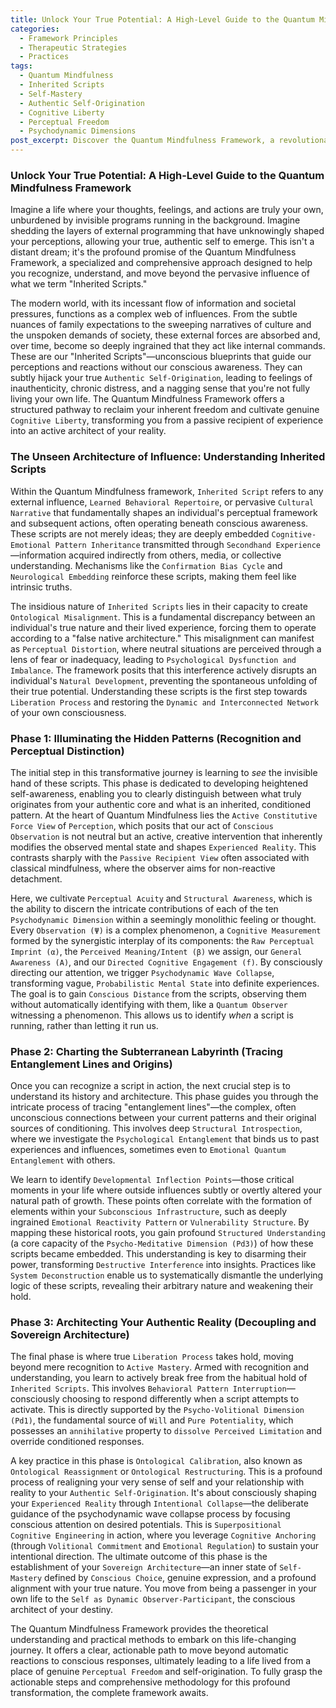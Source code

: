 ```yaml
---
title: Unlock Your True Potential: A High-Level Guide to the Quantum Mindfulness Framework
categories:
  - Framework Principles
  - Therapeutic Strategies
  - Practices
tags:
  - Quantum Mindfulness
  - Inherited Scripts
  - Self-Mastery
  - Authentic Self-Origination
  - Cognitive Liberty
  - Perceptual Freedom
  - Psychodynamic Dimensions
post_excerpt: Discover the Quantum Mindfulness Framework, a revolutionary approach to liberating your authentic self from the subtle yet pervasive influence of "Inherited Scripts." This comprehensive guide explores how to recognize and dismantle unconscious patterns, fostering genuine self-origination and cognitive liberty for a life of conscious co-creation.
---
```


### Unlock Your True Potential: A High-Level Guide to the Quantum Mindfulness Framework

Imagine a life where your thoughts, feelings, and actions are truly your own, unburdened by invisible programs running in the background. Imagine shedding the layers of external programming that have unknowingly shaped your perceptions, allowing your true, authentic self to emerge. This isn't a distant dream; it's the profound promise of the Quantum Mindfulness Framework, a specialized and comprehensive approach designed to help you recognize, understand, and move beyond the pervasive influence of what we term "Inherited Scripts."

The modern world, with its incessant flow of information and societal pressures, functions as a complex web of influences. From the subtle nuances of family expectations to the sweeping narratives of culture and the unspoken demands of society, these external forces are absorbed and, over time, become so deeply ingrained that they act like internal commands. These are our "Inherited Scripts"—unconscious blueprints that guide our perceptions and reactions without our conscious awareness. They can subtly hijack your true `Authentic Self-Origination`, leading to feelings of inauthenticity, chronic distress, and a nagging sense that you're not fully living your own life. The Quantum Mindfulness Framework offers a structured pathway to reclaim your inherent freedom and cultivate genuine `Cognitive Liberty`, transforming you from a passive recipient of experience into an active architect of your reality.

### The Unseen Architecture of Influence: Understanding Inherited Scripts

Within the Quantum Mindfulness framework, `Inherited Script` refers to any external influence, `Learned Behavioral Repertoire`, or pervasive `Cultural Narrative` that fundamentally shapes an individual's perceptual framework and subsequent actions, often operating beneath conscious awareness. These scripts are not merely ideas; they are deeply embedded `Cognitive-Emotional Pattern Inheritance` transmitted through `Secondhand Experience`—information acquired indirectly from others, media, or collective understanding. Mechanisms like the `Confirmation Bias Cycle` and `Neurological Embedding` reinforce these scripts, making them feel like intrinsic truths.

The insidious nature of `Inherited Scripts` lies in their capacity to create `Ontological Misalignment`. This is a fundamental discrepancy between an individual's true nature and their lived experience, forcing them to operate according to a "false native architecture." This misalignment can manifest as `Perceptual Distortion`, where neutral situations are perceived through a lens of fear or inadequacy, leading to `Psychological Dysfunction and Imbalance`. The framework posits that this interference actively disrupts an individual's `Natural Development`, preventing the spontaneous unfolding of their true potential. Understanding these scripts is the first step towards `Liberation Process` and restoring the `Dynamic and Interconnected Network` of your own consciousness.

### Phase 1: Illuminating the Hidden Patterns (Recognition and Perceptual Distinction)

The initial step in this transformative journey is learning to *see* the invisible hand of these scripts. This phase is dedicated to developing heightened self-awareness, enabling you to clearly distinguish between what truly originates from your authentic core and what is an inherited, conditioned pattern. At the heart of Quantum Mindfulness lies the `Active Constitutive Force View` of `Perception`, which posits that our act of `Conscious Observation` is not neutral but an active, creative intervention that inherently modifies the observed mental state and shapes `Experienced Reality`. This contrasts sharply with the `Passive Recipient View` often associated with classical mindfulness, where the observer aims for non-reactive detachment.

Here, we cultivate `Perceptual Acuity` and `Structural Awareness`, which is the ability to discern the intricate contributions of each of the ten `Psychodynamic Dimension` within a seemingly monolithic feeling or thought. Every `Observation (Ψ)` is a complex phenomenon, a `Cognitive Measurement` formed by the synergistic interplay of its components: the `Raw Perceptual Imprint (α)`, the `Perceived Meaning/Intent (β)` we assign, our `General Awareness (A)`, and our `Directed Cognitive Engagement (f)`. By consciously directing our attention, we trigger `Psychodynamic Wave Collapse`, transforming vague, `Probabilistic Mental State` into definite experiences. The goal is to gain `Conscious Distance` from the scripts, observing them without automatically identifying with them, like a `Quantum Observer` witnessing a phenomenon. This allows us to identify *when* a script is running, rather than letting it run us.

### Phase 2: Charting the Subterranean Labyrinth (Tracing Entanglement Lines and Origins)

Once you can recognize a script in action, the next crucial step is to understand its history and architecture. This phase guides you through the intricate process of tracing "entanglement lines"—the complex, often unconscious connections between your current patterns and their original sources of conditioning. This involves deep `Structural Introspection`, where we investigate the `Psychological Entanglement` that binds us to past experiences and influences, sometimes even to `Emotional Quantum Entanglement` with others.

We learn to identify `Developmental Inflection Points`—those critical moments in your life where outside influences subtly or overtly altered your natural path of growth. These points often correlate with the formation of elements within your `Subconscious Infrastructure`, such as deeply ingrained `Emotional Reactivity Pattern` or `Vulnerability Structure`. By mapping these historical roots, you gain profound `Structured Understanding` (a core capacity of the `Psycho-Meditative Dimension (Pd3)`) of how these scripts became embedded. This understanding is key to disarming their power, transforming `Destructive Interference` into insights. Practices like `System Deconstruction` enable us to systematically dismantle the underlying logic of these scripts, revealing their arbitrary nature and weakening their hold.

### Phase 3: Architecting Your Authentic Reality (Decoupling and Sovereign Architecture)

The final phase is where true `Liberation Process` takes hold, moving beyond mere recognition to `Active Mastery`. Armed with recognition and understanding, you learn to actively break free from the habitual hold of `Inherited Scripts`. This involves `Behavioral Pattern Interruption`—consciously choosing to respond differently when a script attempts to activate. This is directly supported by the `Psycho-Volitional Dimension (Pd1)`, the fundamental source of `Will` and `Pure Potentiality`, which possesses an `annihilative` property to `dissolve Perceived Limitation` and override conditioned responses.

A key practice in this phase is `Ontological Calibration`, also known as `Ontological Reassignment` or `Ontological Restructuring`. This is a profound process of realigning your very sense of self and your relationship with reality to your `Authentic Self-Origination`. It's about consciously shaping your `Experienced Reality` through `Intentional Collapse`—the deliberate guidance of the psychodynamic wave collapse process by focusing conscious attention on desired potentials. This is `Superpositional Cognitive Engineering` in action, where you leverage `Cognitive Anchoring` (through `Volitional Commitment` and `Emotional Regulation`) to sustain your intentional direction. The ultimate outcome of this phase is the establishment of your `Sovereign Architecture`—an inner state of `Self-Mastery` defined by `Conscious Choice`, genuine expression, and a profound alignment with your true nature. You move from being a passenger in your own life to the `Self as Dynamic Observer-Participant`, the conscious architect of your destiny.

The Quantum Mindfulness Framework provides the theoretical understanding and practical methods to embark on this life-changing journey. It offers a clear, actionable path to move beyond automatic reactions to conscious responses, ultimately leading to a life lived from a place of genuine `Perceptual Freedom` and self-origination. To fully grasp the actionable steps and comprehensive methodology for this profound transformation, the complete framework awaits.